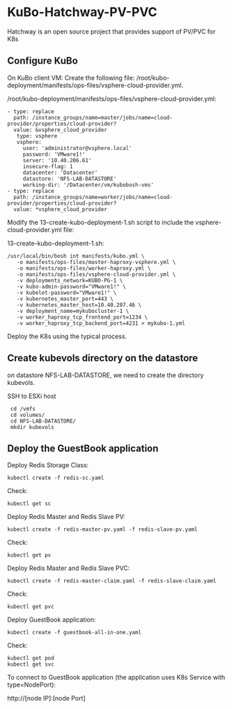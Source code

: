 # KuBo-Hatchway-PV-PVC

Hatchway is an open source project that provides support of PV/PVC for K8s

##

## Configure KuBo

On KuBo client VM:
Create the following file: /root/kubo-deployment/manifests/ops-files/vsphere-cloud-provider.yml.

/root/kubo-deployment/manifests/ops-files/vsphere-cloud-provider.yml:
```
- type: replace
  path: /instance_groups/name=master/jobs/name=cloud-provider/properties/cloud-provider?
  value: &vsphere_cloud_provider
   type: vsphere
   vsphere:
     user: 'administrator@vsphere.local'
     password: 'VMware1!'
     server: '10.40.206.61'
     insecure-flag: 1
     datacenter: 'Datacenter'
     datastore: 'NFS-LAB-DATASTORE'
     working-dir: '/Datacenter/vm/kubobosh-vms'
- type: replace
  path: /instance_groups/name=worker/jobs/name=cloud-provider/properties/cloud-provider?
  value: *vsphere_cloud_provider
  ```
  
  Modify the 13-create-kubo-deployment-1.sh script to include the vsphere-cloud-provider.yml file:
  
  13-create-kubo-deployment-1.sh:
  ```
  /usr/local/bin/bosh int manifests/kubo.yml \
     -o manifests/ops-files/master-haproxy-vsphere.yml \
     -o manifests/ops-files/worker-haproxy.yml \
     -o manifests/ops-files/vsphere-cloud-provider.yml \
     -v deployments_network=KUBO-PG-1 \
     -v kubo-admin-password="VMware1!" \
     -v kubelet-password="VMware1!" \
     -v kubernetes_master_port=443 \
     -v kubernetes_master_host=10.40.207.46 \
     -v deployment_name=mykubocluster-1 \
     -v worker_haproxy_tcp_frontend_port=1234 \
     -v worker_haproxy_tcp_backend_port=4231 > mykubo-1.yml
  ```
     
  
  Deploy the K8s using the typical process.
  
  ## Create kubevols directory on the datastore
  
  on datastore NFS-LAB-DATASTORE, we need to create the directory kubevols.
  
  SSH to ESXi host
  ```
   cd /vmfs
   cd volumes/
   cd NFS-LAB-DATASTORE/
   mkdir kubevols
 ```
 
 ## Deploy the GuestBook application
 
 
Deploy Redis Storage Class:
```
kubectl create -f redis-sc.yaml
```

Check:
```
kubectl get sc
```

Deploy Redis Master and Redis Slave PV:
```
kubectl create -f redis-master-pv.yaml -f redis-slave-pv.yaml
```

Check:
```
kubectl get pv
```

Deploy Redis Master and Redis Slave PVC:
```
kubectl create -f redis-master-claim.yaml -f redis-slave-claim.yaml
```

Check:
```
kubectl get pvc
```

Deploy GuestBook application:
```
kubectl create -f guestbook-all-in-one.yaml
```

Check:
```
kubectl get pod
kubectl get svc
```

To connect to GuestBook application (the application uses K8s Service with type=NodePort):

http://[node IP]:[node Port]

